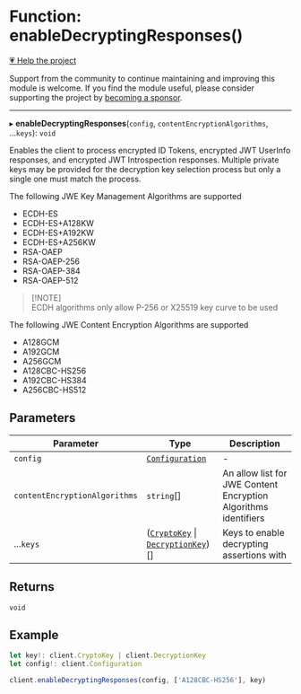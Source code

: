 # Function: enableDecryptingResponses()

[💗 Help the project](https://github.com/sponsors/panva)

Support from the community to continue maintaining and improving this module is welcome. If you find the module useful, please consider supporting the project by [becoming a sponsor](https://github.com/sponsors/panva).

***

▸ **enableDecryptingResponses**(`config`, `contentEncryptionAlgorithms`, ...`keys`): `void`

Enables the client to process encrypted ID Tokens, encrypted JWT UserInfo
responses, and encrypted JWT Introspection responses. Multiple private keys
may be provided for the decryption key selection process but only a single
one must match the process.

The following JWE Key Management Algorithms are supported

- ECDH-ES
- ECDH-ES+A128KW
- ECDH-ES+A192KW
- ECDH-ES+A256KW
- RSA-OAEP
- RSA-OAEP-256
- RSA-OAEP-384
- RSA-OAEP-512

> [!NOTE]\
> ECDH algorithms only allow P-256 or X25519 key curve to be used

The following JWE Content Encryption Algorithms are supported

- A128GCM
- A192GCM
- A256GCM
- A128CBC-HS256
- A192CBC-HS384
- A256CBC-HS512

## Parameters

| Parameter | Type | Description |
| ------ | ------ | ------ |
| `config` | [`Configuration`](../classes/Configuration.md) | - |
| `contentEncryptionAlgorithms` | `string`[] | An allow list for JWE Content Encryption Algorithms identifiers |
| ...`keys` | ([`CryptoKey`](https://developer.mozilla.org/docs/Web/API/CryptoKey) \| [`DecryptionKey`](../interfaces/DecryptionKey.md))[] | Keys to enable decrypting assertions with |

## Returns

`void`

## Example

```ts
let key!: client.CryptoKey | client.DecryptionKey
let config!: client.Configuration

client.enableDecryptingResponses(config, ['A128CBC-HS256'], key)
```
